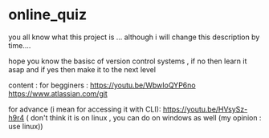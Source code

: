 # online_quiz

you all know what this project is ... although i will change this description by time....

hope you know the basisc of version control systems , if no then learn it asap and if yes then make it to the next level 

content :
for begginers : https://youtu.be/WbwIoQYP6no
                https://www.atlassian.com/git
                
                
for advance (i mean for accessing it with CLI): https://youtu.be/HVsySz-h9r4
( don't think it is on linux , you can do on windows as well (my opinion : use linux))
